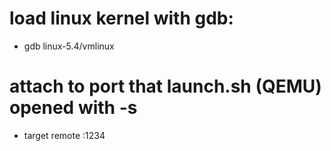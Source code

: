 # load linux kernel with gdb:

- gdb linux-5.4/vmlinux

# attach to port that launch.sh (QEMU) opened with -s
- target remote :1234
